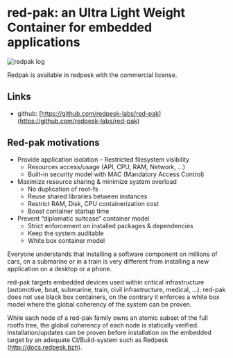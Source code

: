 # red-pak: an Ultra Light Weight Container for embedded applications

![redpak log](images/logo_redpak.png "redpak logo")

Redpak is available in redpesk with the commercial license.

## Links

- github: [https://github.com/redpesk-labs/red-pak](https://github.com/redpesk-labs/red-pak)

## Red-pak motivations

- Provide application isolation
    – Restricted filesystem visibility
    - Resources access/usage (API, CPU, RAM, Network, …)
    - Built-in security model with MAC (Mandatory Access Control)
- Maximize resource sharing & minimize system overload
    - No duplication of root-fs
    - Reuse shared libraries between instances
    - Restrict RAM, Disk, CPU containerization cost
    - Boost container startup time
- Prevent “diplomatic suitcase” container model
    - Strict enforcement on installed packages & dependencies
    - Keep the system auditable
    - White box container model

Everyone understands that installing a software component on millions of cars,
on a submarine or in a train is very different from installing a new application on a desktop or a phone.

red-pak targets embedded devices used within critical infrastructure (automotive, boat, submarine, train, civil infrastructure, medical, ...).
red-pak does not use black box containers, on the contrary it enforces a white box model where the global coherency of the system can be proven.

While each node of a red-pak family owns an atomic subset of the full rootfs tree, the global coherency of each node is statically verified. Installation/updates can be proven before installation on the embedded target by an adequate CI/Build-system such as Redpesk (http://docs.redpesk.bzh).
